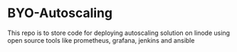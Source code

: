 # BYO-Autoscaling
This repo is to store code for deploying autoscaling solution on linode using open source tools like prometheus, grafana, jenkins and ansible
